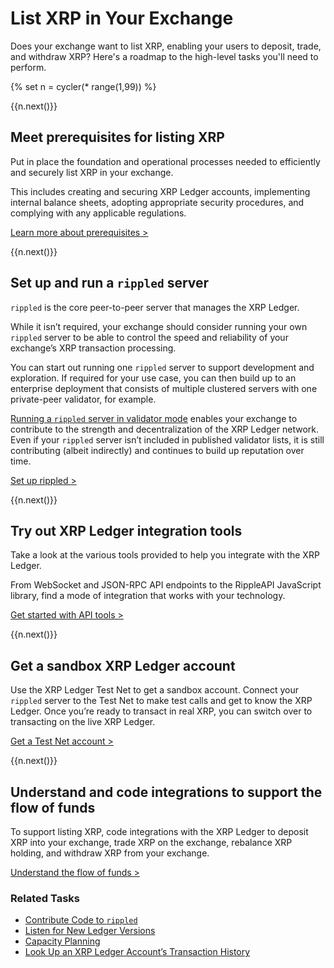 # List XRP in Your Exchange

Does your exchange want to list XRP, enabling your users to deposit, trade, and withdraw XRP? Here's a roadmap to the high-level tasks you'll need to perform.

<!-- USE_CASE_STEPS_START -->
{% set n = cycler(* range(1,99)) %}

<span class="use-case-step-num">{{n.next()}}</span>
## Meet prerequisites for listing XRP

Put in place the foundation and operational processes needed to efficiently and securely list XRP in your exchange.

This includes creating and securing XRP Ledger accounts, implementing internal balance sheets, adopting appropriate security procedures, and complying with any applicable regulations.

[Learn more about prerequisites >](list-xrp-as-an-exchange.html#prerequisites-for-supporting-xrp)

<span class="use-case-step-num">{{n.next()}}</span>
## Set up and run a `rippled` server

`rippled` is the core peer-to-peer server that manages the XRP Ledger.

While it isn’t required, your exchange should consider running your own `rippled` server to be able to control the speed and reliability of your exchange’s XRP transaction processing.

You can start out running one `rippled` server to support development and exploration. If required for your use case, you can then build up to an enterprise deployment that consists of multiple clustered servers with one private-peer validator, for example.

[Running a `rippled` server in validator mode](run-a-rippled-validator.html) enables your exchange to contribute to the strength and decentralization of the XRP Ledger network. Even if your `rippled` server isn’t included in published validator lists, it is still contributing (albeit indirectly) and continues to build up reputation over time.

[Set up rippled >](manage-the-rippled-server.html)
<!--{# Using code font on "rippled" here breaks the buttonize effect #}-->

<span class="use-case-step-num">{{n.next()}}</span>
## Try out XRP Ledger integration tools

Take a look at the various tools provided to help you integrate with the XRP Ledger.

From WebSocket and JSON-RPC API endpoints to the RippleAPI JavaScript library, find a mode of integration that works with your technology.

[Get started with API tools >](get-started-with-the-rippled-api.html)

<span class="use-case-step-num">{{n.next()}}</span>
## Get a sandbox XRP Ledger account

Use the XRP Ledger Test Net to get a sandbox account. Connect your `rippled` server to the Test Net to make test calls and get to know the XRP Ledger. Once you’re ready to transact in real XRP, you can switch over to transacting on the live XRP Ledger.

[Get a Test Net account >](xrp-test-net-faucet.html)

<span class="use-case-step-num">{{n.next()}}</span>
## Understand and code integrations to support the flow of funds

To support listing XRP, code integrations with the XRP Ledger to deposit XRP into your exchange, trade XRP on the exchange, rebalance XRP holding, and withdraw XRP from your exchange.

[Understand the flow of funds >](list-xrp-as-an-exchange.html#flow-of-funds)

### Related Tasks
<div class='related-tasks-links'>

- [Contribute Code to `rippled`](contribute-code-to-rippled.html)
- [Listen for New Ledger Versions](subscription-methods.html)
- [Capacity Planning](capacity-planning.html)
- [Look Up an XRP Ledger Account’s Transaction History](tx_history.html)
<!-- for the future, link to Implement Destination Tags -->
</div>
